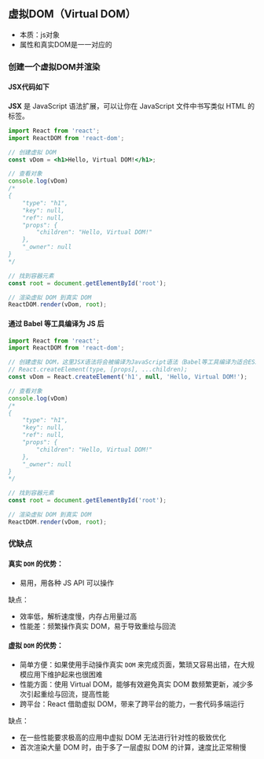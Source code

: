 ## 虚拟DOM（Virtual DOM）

- 本质：js对象
- 属性和真实DOM是一一对应的

### 创建一个虚拟DOM并渲染

#### JSX代码如下

**JSX** 是 JavaScript 语法扩展，可以让你在 JavaScript 文件中书写类似 HTML 的标签。

```jsx
import React from 'react';
import ReactDOM from 'react-dom';

// 创建虚拟 DOM
const vDom = <h1>Hello, Virtual DOM!</h1>;

// 查看对象
console.log(vDom) 
/*
{
    "type": "h1",
    "key": null,
    "ref": null,
    "props": {
        "children": "Hello, Virtual DOM!"
    },
    "_owner": null
}
*/

// 找到容器元素
const root = document.getElementById('root');

// 渲染虚拟 DOM 到真实 DOM
ReactDOM.render(vDom, root);
```

#### 通过 Babel 等工具编译为 JS 后

```javascript
import React from 'react';
import ReactDOM from 'react-dom';

// 创建虚拟 DOM，这里JSX语法将会被编译为JavaScript语法（Babel等工具编译为适合ES5标准的）
// React.createElement(type, [props], ...children);
const vDom = React.createElement('h1', null, 'Hello, Virtual DOM!');

// 查看对象
console.log(vDom) 
/*
{
    "type": "h1",
    "key": null,
    "ref": null,
    "props": {
        "children": "Hello, Virtual DOM!"
    },
    "_owner": null
}
*/

// 找到容器元素
const root = document.getElementById('root');

// 渲染虚拟 DOM 到真实 DOM
ReactDOM.render(vDom, root);
```

### 优缺点

#### 真实 `DOM` 的优势：

- 易用，用各种 JS API 可以操作

缺点：

- 效率低，解析速度慢，内存占用量过高
- 性能差：频繁操作真实 DOM，易于导致重绘与回流

#### 虚拟 `DOM` 的优势：

- 简单方便：如果使用手动操作真实 `DOM` 来完成页面，繁琐又容易出错，在大规模应用下维护起来也很困难
- 性能方面：使用 Virtual DOM，能够有效避免真实 DOM 数频繁更新，减少多次引起重绘与回流，提高性能
- 跨平台：React 借助虚拟 DOM，带来了跨平台的能力，一套代码多端运行
    

缺点：

- 在一些性能要求极高的应用中虚拟 DOM 无法进行针对性的极致优化
- 首次渲染大量 DOM 时，由于多了一层虚拟 DOM 的计算，速度比正常稍慢

